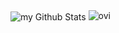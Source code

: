 <img align="center" src="https://github-readme-stats.vercel.app/api?username=federicotoluzzo&include_all_commits=true&count_private=true&show_icons=true&line_height=20&title_color=6969A0&icon_color=000000&text_color=A1A1A1&bg_color=424269" alt="my Github Stats"/>

<img src="https://github-readme-stats.vercel.app/api/top-langs?username=federicotoluzzo&show_icons=true&locale=en&layout=compact&theme=chartreuse-dark" alt="ovi" />
<!--
**TuNisiAa-guy/TuNisiAa-guy** is a ✨ _special_ ✨ repository because its `README.md` (this file) appears on your GitHub profile.

Here are some ideas to get you started:

- 🔭 I’m currently working on ...
- 🌱 I’m currently learning ...
- 👯 I’m looking to collaborate on ...
- 🤔 I’m looking for help with ...
- 💬 Ask me about ...
- 📫 How to reach me: ...
- 😄 Pronouns: ...
- ⚡ Fun fact: ...
-->
